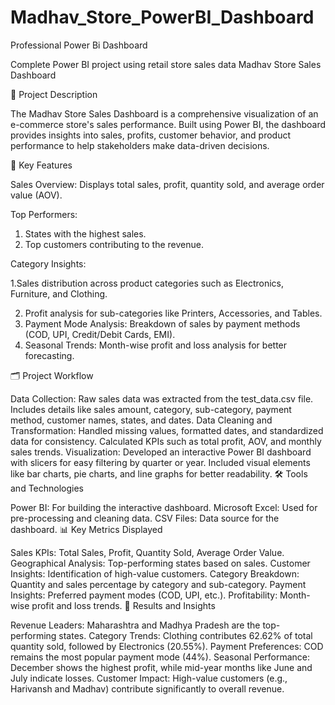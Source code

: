 # Madhav_Store_PowerBI_Dashboard
Professional Power Bi Dashboard

Complete Power BI project using retail store sales data 
 Madhav Store Sales Dashboard

📖 Project Description

The Madhav Store Sales Dashboard is a comprehensive visualization of an e-commerce store's sales performance. Built using Power BI, the dashboard provides insights into sales, profits, customer behavior, and product performance to help stakeholders make data-driven decisions.

🎯 Key Features

Sales Overview: Displays total sales, profit, quantity sold, and average order value (AOV).

Top Performers:
1. States with the highest sales.
2. Top customers contributing to the revenue.

Category Insights:

1.Sales distribution across product categories such as Electronics, Furniture, and Clothing.

2. Profit analysis for sub-categories like Printers, Accessories, and Tables.
3. Payment Mode Analysis: Breakdown of sales by payment methods (COD, UPI, Credit/Debit Cards, EMI).
4. Seasonal Trends: Month-wise profit and loss analysis for better forecasting.

🗂️ Project Workflow

Data Collection:
Raw sales data was extracted from the test_data.csv file.
Includes details like sales amount, category, sub-category, payment method, customer names, states, and dates.
Data Cleaning and Transformation:
Handled missing values, formatted dates, and standardized data for consistency.
Calculated KPIs such as total profit, AOV, and monthly sales trends.
Visualization:
Developed an interactive Power BI dashboard with slicers for easy filtering by quarter or year.
Included visual elements like bar charts, pie charts, and line graphs for better readability.
🛠️ Tools and Technologies

Power BI: For building the interactive dashboard.
Microsoft Excel: Used for pre-processing and cleaning data.
CSV Files: Data source for the dashboard.
📊 Key Metrics Displayed

Sales KPIs: Total Sales, Profit, Quantity Sold, Average Order Value.
Geographical Analysis: Top-performing states based on sales.
Customer Insights: Identification of high-value customers.
Category Breakdown: Quantity and sales percentage by category and sub-category.
Payment Insights: Preferred payment modes (COD, UPI, etc.).
Profitability: Month-wise profit and loss trends.
🚀 Results and Insights

Revenue Leaders: Maharashtra and Madhya Pradesh are the top-performing states.
Category Trends: Clothing contributes 62.62% of total quantity sold, followed by Electronics (20.55%).
Payment Preferences: COD remains the most popular payment mode (44%).
Seasonal Performance: December shows the highest profit, while mid-year months like June and July indicate losses.
Customer Impact: High-value customers (e.g., Harivansh and Madhav) contribute significantly to overall revenue.

